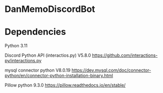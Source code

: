 # DanMemoDiscordBot

# Dependencies

Python 3.11

Discord Python API (interactios.py) V5.8.0
https://github.com/interactions-py/interactions.py

mysql connector python V8.0.19
https://dev.mysql.com/doc/connector-python/en/connector-python-installation-binary.html

Pillow python 9.3.0
https://pillow.readthedocs.io/en/stable/
